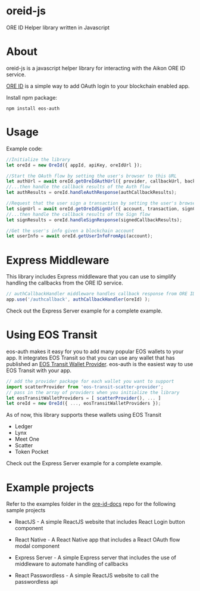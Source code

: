 # oreid-js

ORE ID Helper library written in Javascript

# About

oreid-js is a javascript helper library for interacting with the Aikon ORE ID service.

[ORE ID](https://github.com/api-market/ore-id-docs) is a simple way to add OAuth login to your blockchain enabled app.

Install npm package:

```
npm install eos-auth
```

# Usage

Example code:

```javascript
//Initialize the library
let oreId = new OreId({ appId, apiKey, oreIdUrl });

//Start the OAuth flow by setting the user's browser to this URL
let authUrl = await oreId.getOreIdAuthUrl({ provider, callbackUrl, backgroundColor });
//...then handle the callback results of the Auth flow
let authResults = oreId.handleAuthResponse(authCallbackResults);

//Request that the user sign a transaction by setting the user's browser to this URL
let signUrl = await oreId.getOreIdSignUrl({ account, transaction, signCallbackUrl, chain, state, broadcast });
//...then handle the callback results of the Sign flow
let signResults = oreId.handleSignResponse(signedCallbackResults);

//Get the user's info given a blockchain account
let userInfo = await oreId.getUserInfoFromApi(account);

```

# Express Middleware

This library includes Express middleware that you can use to simplify handling the callbacks from the ORE ID service.

```javascript
// authCallbackHandler middleware handles callback response from ORE ID and extracts results
app.use('/authcallback', authCallbackHandler(oreId) );
```

Check out the Express Server example for a complete example.

# Using EOS Transit

eos-auth makes it easy for you to add many popular EOS wallets to your app. It integrates EOS Transit so that you can use any wallet that has published an [EOS Transit Wallet Provider](https://github.com/eosnewyork/eos-transit). eos-auth is the easiest way to use EOS Transit with your app.

```javascript
// add the provider package for each wallet you want to support
import scatterProvider from 'eos-transit-scatter-provider';
// pass in the array of providers when you initialize the library
let eosTransitWalletProviders = [ scatterProvider(), ... ]
let oreId = new OreId({ ..., eosTransitWalletProviders });
```

As of now, this library supports these wallets using EOS Transit

- Ledger
- Lynx
- Meet One
- Scatter
- Token Pocket

Check out the Express Server example for a complete example.

# Example projects

Refer to the examples folder in the [ore-id-docs](https://github.com/API-market/ore-id-docs) repo for the following sample projects

- ReactJS - A simple ReactJS website that includes React Login button component

- React Native - A React Native app that includes a React OAuth flow modal component

- Express Server - A simple Express server that includes the use of middleware to automate handling of callbacks

- React Passwordless - A simple ReactJS website to call the passwordless api
